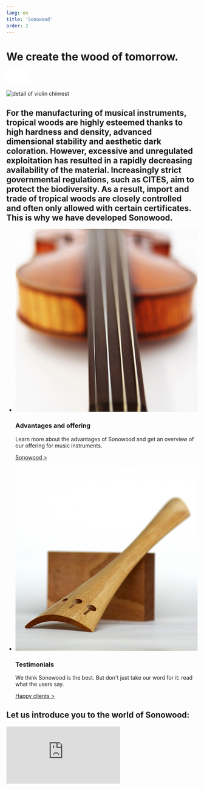 ```yaml
---
lang: en
title: 'Sonowood'
order: 2
---
```


<div class="full-width-kenburns">
<div class="wrap-bg-image">

# We create the wood of tomorrow.

![arrow down](/assets/images/arrow-d-white.svg)
</div>
<img srcset="/assets/images/products_cover_2x.jpg"
     src="/assets/images/products_cover.jpg" alt="detail of violin chinrest">
</div>

<div class="full-width-red">
<div class="wrap">

</div>
</div>

## For the manufacturing of musical instruments, tropical woods are highly esteemed thanks to high hardness and density, advanced dimensional stability and aesthetic dark coloration. However, excessive and unregulated exploitation has resulted in a rapidly decreasing availability of the material. Increasingly strict governmental regulations, such as CITES, aim to protect the biodiversity. As a result, import and trade of tropical woods are closely controlled and often only allowed with certain certificates. This is why we have developed Sonowood.

<div class="full-width-red">
<div class="wrap -cols2">

  - ![violin with sonowood](/assets/images/Products_1_Tropical_Wood_Tropenholz_Ersatz_Replacement_Alternative_Sonowood_Ebenholz_Rosewood_Grenadill_SwissWoodSolutions_Klimaschutz_ETH_Zuerich_Switzerland.jpg)
    ### Advantages and offering

    Learn more about the advantages of Sonowood and get an overview of our offering for music instruments.

    <a class="btn -white" href="/en/products/sonowood">Sonowood ></a>

  - ![generic tailpiece](/assets/images/Products_3_Tropical_Wood_Tropenholz_Ersatz_Replacement_Alternative_Sonowood_Ebenholz_Rosewood_Grenadill_SwissWoodSolutions_Klimaschutz_ETH_Zuerich_Switzerland.jpg)
    ### Testimonials

    We think Sonowood is the best. But don't just take our word for it: read
    what the users say.

    <a class="btn -white" href="/en/products/testimonials">Happy clients ></a>

</div>
</div>

<div class="full-width-grey">
<div class="wrap">

## Let us introduce you to the world of Sonowood:

<div class="videocontainer">
<iframe src="https://www.youtube.com/embed/VzBaJULayc8?rel=0&amp;showinfo=0" frameborder="0" allow="autoplay; encrypted-media" allowfullscreen>
</iframe>
</div>

</div>
</div>
